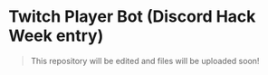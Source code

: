 # Twitch Player Bot (Discord Hack Week entry)


> This repository will be edited and files will be uploaded soon!
